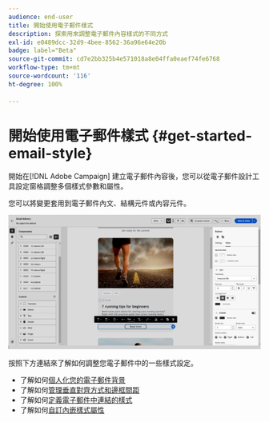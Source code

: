 ```yaml
---
audience: end-user
title: 開始使用電子郵件樣式
description: 探索用來調整電子郵件內容樣式的不同方式
exl-id: e0489dcc-32d9-4bee-8562-36a96e64e20b
badge: label="Beta"
source-git-commit: cd7e2bb325b4e571018a8e04ffa0eaef74fe6768
workflow-type: tm+mt
source-wordcount: '116'
ht-degree: 100%

---
```


# 開始使用電子郵件樣式 {#get-started-email-style}

開始在[!DNL Adobe Campaign] 建立電子郵件內容後，您可以從電子郵件設計工具設定窗格調整多個樣式參數和屬性。

您可以將變更套用到電子郵件內文、結構元件或內容元件。

![](assets/email_designer_content_components_settings.png)

按照下方連結來了解如何調整您電子郵件中的一些樣式設定。

* 了解如何[個人化您的電子郵件背景](backgrounds.md)
* 了解如何[管理垂直對齊方式和邊框間距](alignment-and-padding.md)
* 了解如何[定義電子郵件中連結的樣式](styling-links.md)
* 了解如何[自訂內嵌樣式屬性](inline-styling.md)
